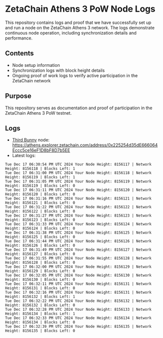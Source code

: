 # ZetaChain Athens 3 PoW Node Logs
This repository contains logs and proof that we have successfully set up and run a node on the ZetaChain Athens 3 network. The logs demonstrate continuous node operation, including synchronization details and performance.

## Contents
- Node setup information
- Synchronization logs with block height details
- Ongoing proof of work logs to verify active participation in the ZetaChain network

## Purpose
This repository serves as documentation and proof of participation in the ZetaChain Athens 3 PoW testnet.

## Logs

- [Third Bunny](https://thirdbunny.xyz/) node: https://athens.explorer.zetachain.com/address/0x225254d35dE666064Eccc5ce16eF1D8bF8D7b5EE
- Latest logs:
```
Tue Dec 17 06:30:54 PM UTC 2024 Your Node Height: 8156117 | Network Height: 8156118 | Blocks Left: 1
Tue Dec 17 06:31:00 PM UTC 2024 Your Node Height: 8156118 | Network Height: 8156119 | Blocks Left: 1
Tue Dec 17 06:31:05 PM UTC 2024 Your Node Height: 8156119 | Network Height: 8156119 | Blocks Left: 0
Tue Dec 17 06:31:11 PM UTC 2024 Your Node Height: 8156120 | Network Height: 8156120 | Blocks Left: 0
Tue Dec 17 06:31:16 PM UTC 2024 Your Node Height: 8156121 | Network Height: 8156121 | Blocks Left: 0
Tue Dec 17 06:31:22 PM UTC 2024 Your Node Height: 8156122 | Network Height: 8156122 | Blocks Left: 0
Tue Dec 17 06:31:27 PM UTC 2024 Your Node Height: 8156123 | Network Height: 8156123 | Blocks Left: 0
Tue Dec 17 06:31:33 PM UTC 2024 Your Node Height: 8156124 | Network Height: 8156124 | Blocks Left: 0
Tue Dec 17 06:31:38 PM UTC 2024 Your Node Height: 8156125 | Network Height: 8156125 | Blocks Left: 0
Tue Dec 17 06:31:44 PM UTC 2024 Your Node Height: 8156126 | Network Height: 8156126 | Blocks Left: 0
Tue Dec 17 06:31:49 PM UTC 2024 Your Node Height: 8156127 | Network Height: 8156127 | Blocks Left: 0
Tue Dec 17 06:31:55 PM UTC 2024 Your Node Height: 8156128 | Network Height: 8156128 | Blocks Left: 0
Tue Dec 17 06:32:00 PM UTC 2024 Your Node Height: 8156129 | Network Height: 8156129 | Blocks Left: 0
Tue Dec 17 06:32:05 PM UTC 2024 Your Node Height: 8156130 | Network Height: 8156130 | Blocks Left: 0
Tue Dec 17 06:32:11 PM UTC 2024 Your Node Height: 8156131 | Network Height: 8156131 | Blocks Left: 0
Tue Dec 17 06:32:16 PM UTC 2024 Your Node Height: 8156131 | Network Height: 8156132 | Blocks Left: 1
Tue Dec 17 06:32:22 PM UTC 2024 Your Node Height: 8156132 | Network Height: 8156132 | Blocks Left: 0
Tue Dec 17 06:32:28 PM UTC 2024 Your Node Height: 8156133 | Network Height: 8156134 | Blocks Left: 1
Tue Dec 17 06:32:33 PM UTC 2024 Your Node Height: 8156134 | Network Height: 8156134 | Blocks Left: 0
Tue Dec 17 06:32:39 PM UTC 2024 Your Node Height: 8156135 | Network Height: 8156135 | Blocks Left: 0
```
